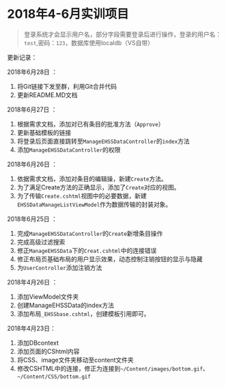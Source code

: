 # 2018年4-6月实训项目

> 登录系统才会显示用户名，部分字段需要登录后进行操作，登录的用户名：`test`,密码：`123`，数据库使用localdb（VS自带）

更新记录：  

2018年6月28日 ：
1. 将Git链接下发至群，利用Git合并代码
2. 更新README.MD文档

2018年6月27日 ：
1. 根据需求文档，添加对已有条目的批准方法（`Approve`）
2. 更新基础模板的链接
3. 将登录后页面直接跳转至`ManageEHSSDataController`的`index`方法
4. 添加`ManageEHSSDataController`的权限

2018年6月26日 ：
1. 依据需求文档，添加对条目的编辑操，新建`Create`方法。
2. 为了满足Create方法的正确显示，添加了`Create`对应的视图。
3. 为了传输`Create.cshtml`视图中的必要数据，新建`EHSSDataManageListViewModel`作为数据传输的封装对象。

2018年6月25日 ：
1. 完成`ManageEHSSDataController`的`Create`新增条目操作
2. 完成高级过滤搜索
3. 修正`ManageEHSSData`下的`Creat.cshtml`中的连接错误
4. 修正布局页基础布局的用户显示效果，动态控制注销按钮的显示与隐藏
5. 为`UserController`添加注销方法

2018年4月26日 ：
1. 添加ViewModel文件夹
2. 创建ManageEHSSData的index方法
3. 添加布局`_EHSSbase.cshtml`，创建模板引用即可。

2018年4月23日：
1. 添加DBcontext
2. 添加页面的CShtml内容
3. 将CSS、image文件夹移动至content文件夹
4. 修改CSHTML中的连接，修正为连接到`~/Content/images/bottom.gif`、`~/Content/CSS/bottom.gif`


